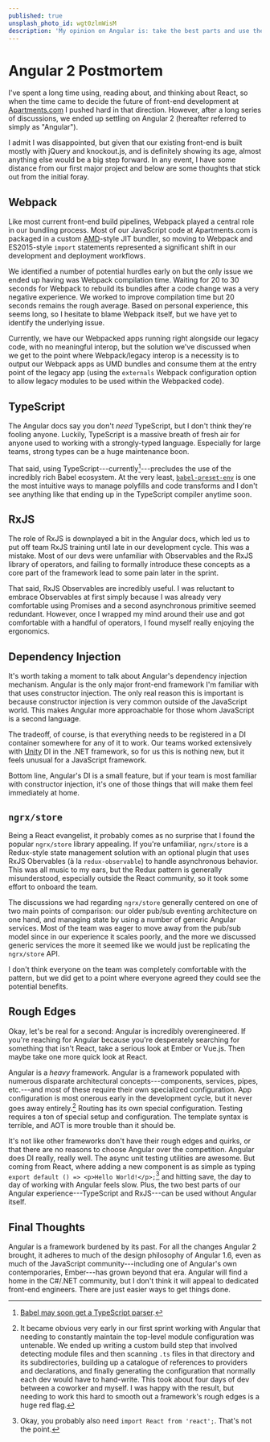 ```yaml
---
published: true
unsplash_photo_id: wgt0zlmWisM
description: 'My opinion on Angular is: take the best parts and use them with React.'
---
```


# Angular 2 Postmortem

I've spent a long time using, reading about, and thinking about React, so when
the time came to decide the future of front-end development at
[Apartments.com][apartments] I pushed hard in that direction. However, after a
long series of discussions, we ended up settling on Angular 2 (hereafter
referred to simply as "Angular").

I admit I was disappointed, but given that our existing front-end is built
mostly with jQuery and knockout.js, and is definitely showing its age, almost
anything else would be a big step forward. In any event, I have some distance
from our first major project and below are some thoughts that stick out from the
initial foray.

## Webpack

Like most current front-end build pipelines, Webpack played a central role in
our bundling process. Most of our JavaScript code at Apartments.com is packaged
in a custom [AMD][]-style JIT bundler, so moving to Webpack and ES2015-style
`import` statements represented a significant shift in our development and
deployment workflows.

We identified a number of potential hurdles early on but the only issue we ended
up having was Webpack compilation time. Waiting for 20 to 30 seconds for Webpack
to rebuild its bundles after a code change was a very negative experience. We
worked to improve compilation time but 20 seconds remains the rough average.
Based on personal experience, this seems long, so I hesitate to blame Webpack
itself, but we have yet to identify the underlying issue.

Currently, we have our Webpacked apps running right alongside our legacy code,
with no meaningful interop, but the solution we've discussed when we get to the
point where Webpack/legacy interop is a necessity is to output our Webpack apps
as UMD bundles and consume them at the entry point of the legacy app (using the
`externals` Webpack configuration option to allow legacy modules to be used
within the Webpacked code).

## TypeScript

The Angular docs say you don't _need_ TypeScript, but I don't think they're
fooling anyone. Luckily, TypeScript is a massive breath of fresh air for anyone
used to working with a strongly-typed language. Especially for large teams,
strong types can be a huge maintenance boon.

That said, using TypeScript---currently[^babeltypescript]---precludes the use of
the incredibly rich Babel ecosystem. At the very least,
[`babel-preset-env`][babel-preset-env] is one the most intuitive ways to manage
polyfills and code transforms and I don't see anything like that ending up in
the TypeScript compiler anytime soon.

## RxJS

The role of RxJS is downplayed a bit in the Angular docs, which led us to put
off team RxJS training until late in our development cycle. This was a mistake.
Most of our devs were unfamiliar with Observables and the RxJS library of
operators, and failing to formally introduce these concepts as a core part of
the framework lead to some pain later in the sprint.

That said, RxJS Observables are incredibly useful. I was reluctant to embrace
Observables at first simply because I was already very comfortable using
Promises and a second asynchronous primitive seemed redundant. However, once I
wrapped my mind around their use and got comfortable with a handful of
operators, I found myself really enjoying the ergonomics.

## Dependency Injection

It's worth taking a moment to talk about Angular's dependency injection
mechanism. Angular is the only major front-end framework I'm familiar with that
uses constructor injection. The only real reason this is important is because
constructor injection is very common outside of the JavaScript world. This makes
Angular more approachable for those whom JavaScript is a second language.

The tradeoff, of course, is that everything needs to be registered in a DI
container somewhere for any of it to work. Our teams worked extensively with
[Unity][] DI in the .NET framework, so for us this is nothing new, but it feels
unusual for a JavaScript framework.

Bottom line, Angular's DI is a small feature, but if your team is most familiar
with constructor injection, it's one of those things that will make them feel
immediately at home.

## `ngrx/store`

Being a React evangelist, it probably comes as no surprise that I found the
popular `ngrx/store` library appealing. If you're unfamiliar, `ngrx/store` is a
Redux-style state management solution with an optional plugin that uses RxJS
Obervables (à la `redux-observable`) to handle asynchronous behavior. This was
all music to my ears, but the Redux pattern is generally misunderstood,
especially outside the React community, so it took some effort to onboard the
team.

The discussions we had regarding `ngrx/store` generally centered on one of two
main points of comparison: our older pub/sub eventing architecture on one hand,
and managing state by using a number of generic Angular services. Most of the
team was eager to move away from the pub/sub model since in our experience it
scales poorly, and the more we discussed generic services the more it seemed
like we would just be replicating the `ngrx/store` API.

I don't think everyone on the team was completely comfortable with the pattern,
but we did get to a point where everyone agreed they could see the potential
benefits.

## Rough Edges

Okay, let's be real for a second: Angular is incredibly overengineered. If
you're reaching for Angular because you're desperately searching for something
that isn't React, take a serious look at Ember or Vue.js. Then maybe take one
more quick look at React.

Angular is a _heavy_ framework. Angular is a framework populated with numerous
disparate architectural concepts---components, services, pipes, etc.---and most
of these require their own specialized configuration. App configuration is most
onerous early in the development cycle, but it never goes away
entirely.[^modulecreationanecdote] Routing has its own special configuration.
Testing requires a ton of special setup and configuration. The template syntax
is terrible, and AOT is more trouble than it should be.

It's not like other frameworks don't have their rough edges and quirks, or that
there are no reasons to choose Angular over the competition. Angular does DI
really, really well. The async unit testing utilities are awesome. But coming
from React, where adding a new component is as simple as typing
`export default () => <p>Hello World!</p>;`[^reactexample] and hitting save, the
day to day of working with Angular feels slow. Plus, the two best parts of our
Angular experience---TypeScript and RxJS---can be used without Angular itself.

## Final Thoughts

Angular is a framework burdened by its past. For all the changes Angular 2
brought, it adheres to much of the design philosophy of Angular 1.6, even as
much of the JavaScript community---including one of Angular's own
contemporaries, Ember---has grown beyond that era. Angular will find a home in
the C#/.NET community, but I don't think it will appeal to dedicated front-end
engineers. There are just easier ways to get things done.

[^babeltypescript]: [Babel may soon get a TypeScript parser][babylon ts support].
[^context]: Looking at you, `context`.
[^modulecreationanecdote]: It became obvious very early in our first sprint working with Angular that needing to constantly maintain the top-level module configuration was untenable. We ended up writing a custom build step that involved detecting module files and then scanning `.ts` files in that directory and its subdirectories, building up a catalogue of references to providers and declarations, and finally generating the configuration that normally each dev would have to hand-write. This took about four days of dev between a coworker and myself. I was happy with the result, but needing to work this hard to smooth out a framework's rough edges is a huge red flag.
[^reactexample]: Okay, you probably also need `import React from 'react';`. That's not the point.

[amd]: https://github.com/amdjs/amdjs-api/wiki/AMD "Asynchronous Module Definition (AMD) API"
[apartments]: https://apartments.com "Apartments.com"
[babel-preset-env]: https://babeljs.io/docs/plugins/preset-env/ "babel-preset-env"
[babylon ts support]: https://github.com/babel/babylon/pull/523 "babel/babylon#523 WIP: TypeScript parser"
[unity]: https://msdn.microsoft.com/en-us/library/dn170416.aspx "Unity"
